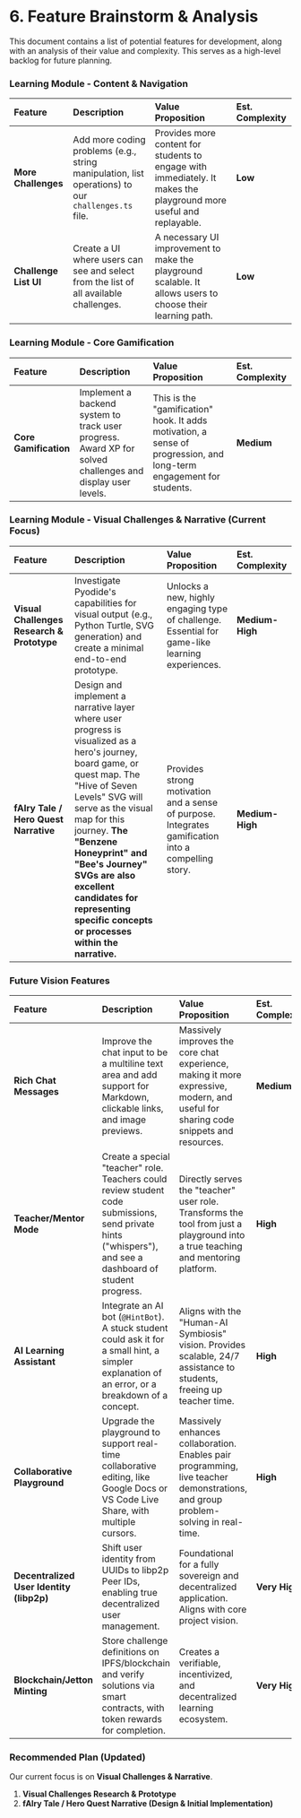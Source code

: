 # 6. Feature Brainstorm & Analysis

This document contains a list of potential features for development, along with an analysis of their value and complexity. This serves as a high-level backlog for future planning.

### Learning Module - Content & Navigation

| Feature               | Description                                                                                        | Value Proposition                                                                                                  | Est. Complexity |
| :-------------------- | :------------------------------------------------------------------------------------------------- | :----------------------------------------------------------------------------------------------------------------- | :-------------- |
| **More Challenges**   | Add more coding problems (e.g., string manipulation, list operations) to our `challenges.ts` file. | Provides more content for students to engage with immediately. It makes the playground more useful and replayable. | **Low**         |
| **Challenge List UI** | Create a UI where users can see and select from the list of all available challenges.              | A necessary UI improvement to make the playground scalable. It allows users to choose their learning path.         | **Low**         |

### Learning Module - Core Gamification

| Feature               | Description                                                                                                | Value Proposition                                                                                                   | Est. Complexity |
| :-------------------- | :--------------------------------------------------------------------------------------------------------- | :------------------------------------------------------------------------------------------------------------------ | :-------------- |
| **Core Gamification** | Implement a backend system to track user progress. Award XP for solved challenges and display user levels. | This is the "gamification" hook. It adds motivation, a sense of progression, and long-term engagement for students. | **Medium**      |

### Learning Module - Visual Challenges & Narrative (Current Focus)

| Feature                                    | Description                                                                                                                                                                                                                                                                                                                                                     | Value Proposition                                                                                   | Est. Complexity |
| :----------------------------------------- | :-------------------------------------------------------------------------------------------------------------------------------------------------------------------------------------------------------------------------------------------------------------------------------------------------------------------------------------------------------------- | :-------------------------------------------------------------------------------------------------- | :-------------- |
| **Visual Challenges Research & Prototype** | Investigate Pyodide's capabilities for visual output (e.g., Python Turtle, SVG generation) and create a minimal end-to-end prototype.                                                                                                                                                                                                                           | Unlocks a new, highly engaging type of challenge. Essential for game-like learning experiences.     | **Medium-High** |
| **fAIry Tale / Hero Quest Narrative**      | Design and implement a narrative layer where user progress is visualized as a hero's journey, board game, or quest map. The "Hive of Seven Levels" SVG will serve as the visual map for this journey. **The "Benzene Honeyprint" and "Bee's Journey" SVGs are also excellent candidates for representing specific concepts or processes within the narrative.** | Provides strong motivation and a sense of purpose. Integrates gamification into a compelling story. | **Medium-High** |

### Future Vision Features

| Feature                                  | Description                                                                                                                                                | Value Proposition                                                                                                                   | Est. Complexity |
| :--------------------------------------- | :--------------------------------------------------------------------------------------------------------------------------------------------------------- | :---------------------------------------------------------------------------------------------------------------------------------- | :-------------- |
| **Rich Chat Messages**                   | Improve the chat input to be a multiline text area and add support for Markdown, clickable links, and image previews.                                      | Massively improves the core chat experience, making it more expressive, modern, and useful for sharing code snippets and resources. | **Medium**      |
| **Teacher/Mentor Mode**                  | Create a special "teacher" role. Teachers could review student code submissions, send private hints ("whispers"), and see a dashboard of student progress. | Directly serves the "teacher" user role. Transforms the tool from just a playground into a true teaching and mentoring platform.    | **High**        |
| **AI Learning Assistant**                | Integrate an AI bot (`@HintBot`). A stuck student could ask it for a small hint, a simpler explanation of an error, or a breakdown of a concept.           | Aligns with the "Human-AI Symbiosis" vision. Provides scalable, 24/7 assistance to students, freeing up teacher time.               | **High**        |
| **Collaborative Playground**             | Upgrade the playground to support real-time collaborative editing, like Google Docs or VS Code Live Share, with multiple cursors.                          | Massively enhances collaboration. Enables pair programming, live teacher demonstrations, and group problem-solving in real-time.    | **High**        |
| **Decentralized User Identity (libp2p)** | Shift user identity from UUIDs to libp2p Peer IDs, enabling true decentralized user management.                                                            | Foundational for a fully sovereign and decentralized application. Aligns with core project vision.                                  | **Very High**   |
| **Blockchain/Jetton Minting**            | Store challenge definitions on IPFS/blockchain and verify solutions via smart contracts, with token rewards for completion.                                | Creates a verifiable, incentivized, and decentralized learning ecosystem.                                                           | **Very High**   |

### Recommended Plan (Updated)

Our current focus is on **Visual Challenges & Narrative**.

1.  **Visual Challenges Research & Prototype**
2.  **fAIry Tale / Hero Quest Narrative (Design & Initial Implementation)**